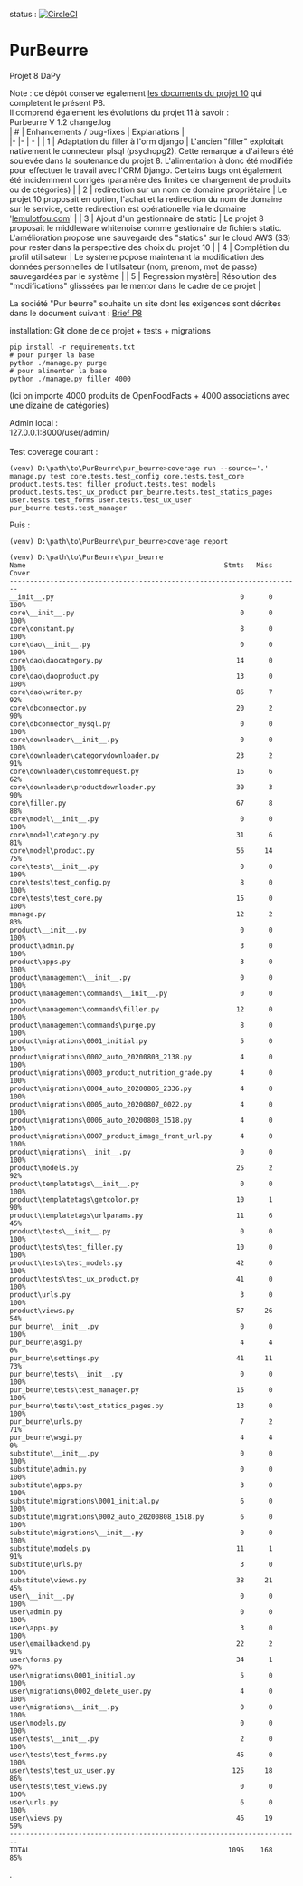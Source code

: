 status : [![CircleCI](https://circleci.com/gh/jean-charles-gibier/PurBeurre.svg?style=shield)](https://app.circleci.com/pipelines/github/jean-charles-gibier/PurBeurre)

# PurBeurre
Projet 8 DaPy

Note : ce dépôt conserve également [les documents du projet 10](https://github.com/jean-charles-gibier/PurBeurre/blob/production_aws/P10_README.md) qui completent le présent P8.<br>
Il comprend également les évolutions du projet 11 à savoir :<br>
Purbeurre V 1.2 change.log <br>
| # 	| Enhancements / bug-fixes	| Explanations 	|  
|-	|-	  | -	  |
| 1 | Adaptation du filler à l'orm django 	| L'ancien "filler" exploitait nativement le connecteur plsql (psychopg2). Cette remarque à d'ailleurs été soulevée dans la soutenance du projet 8. L'alimentation à donc été modifiée pour effectuer le travail avec l'ORM Django. Certains bugs ont également été incidemment corrigés (paramère des limites de chargement de produits ou de ctégories) |
| 2 	| redirection sur un nom de domaine propriétaire 	| Le projet 10 proposait en option, l'achat et la redirection du nom de domaine sur le service, cette redirection est opérationelle via le domaine '[lemulotfou.com](https://www.lemulotfou.com)' |
| 3 	|  Ajout d'un gestionnaire de static	| Le projet 8 proposait le middleware whitenoise comme gestionaire de fichiers static. L'amélioration propose une sauvegarde des "statics" sur le cloud AWS (S3) pour rester dans la perspective des choix du projet 10 |
 | 4 	|  Complétion du profil utilisateur	| Le systeme popose maintenant la modification des données personnelles de l'utilsateur (nom, prenom, mot de passe) sauvegardées par le système |
 | 5 	|  Regression mystère| Résolution des "modifications" glisssées par le mentor dans le cadre de ce projet  |


 La société "Pur beurre" souhaite un site dont les exigences sont décrites dans 
 le document suivant : [Brief P8](https://openclassrooms.com/fr/paths/68/projects/159/assignment)


installation:
Git clone de ce projet + tests + migrations 

````
pip install -r requirements.txt
# pour purger la base
python ./manage.py purge
# pour alimenter la base 
python ./manage.py filler 4000
````

(Ici on importe 4000 produits de OpenFoodFacts + 4000 associations avec une dizaine de catégories) 

Admin local :<br>
    127.0.0.1:8000/user/admin/
<br/>    
Test coverage courant :
 ````
(venv) D:\path\to\PurBeurre\pur_beurre>coverage run --source='.'  manage.py test core.tests.test_config core.tests.test_core  product.tests.test_filler product.tests.test_models product.tests.test_ux_product pur_beurre.tests.test_statics_pages user.tests.test_forms user.tests.test_ux_user pur_beurre.tests.test_manager
 ````

Puis :
 ````
(venv) D:\path\to\PurBeurre\pur_beurre>coverage report 
````

````
(venv) D:\path\to\PurBeurre\pur_beurre
Name                                                 Stmts   Miss  Cover
------------------------------------------------------------------------
__init__.py                                              0      0   100%
core\__init__.py                                         0      0   100%
core\constant.py                                         8      0   100%
core\dao\__init__.py                                     0      0   100%
core\dao\daocategory.py                                 14      0   100%
core\dao\daoproduct.py                                  13      0   100%
core\dao\writer.py                                      85      7    92%
core\dbconnector.py                                     20      2    90%
core\dbconnector_mysql.py                                0      0   100%
core\downloader\__init__.py                              0      0   100%
core\downloader\categorydownloader.py                   23      2    91%
core\downloader\customrequest.py                        16      6    62%
core\downloader\productdownloader.py                    30      3    90%
core\filler.py                                          67      8    88%
core\model\__init__.py                                   0      0   100%
core\model\category.py                                  31      6    81%
core\model\product.py                                   56     14    75%
core\tests\__init__.py                                   0      0   100%
core\tests\test_config.py                                8      0   100%
core\tests\test_core.py                                 15      0   100%
manage.py                                               12      2    83%
product\__init__.py                                      0      0   100%
product\admin.py                                         3      0   100%
product\apps.py                                          3      0   100%
product\management\__init__.py                           0      0   100%
product\management\commands\__init__.py                  0      0   100%
product\management\commands\filler.py                   12      0   100%
product\management\commands\purge.py                     8      0   100%
product\migrations\0001_initial.py                       5      0   100%
product\migrations\0002_auto_20200803_2138.py            4      0   100%
product\migrations\0003_product_nutrition_grade.py       4      0   100%
product\migrations\0004_auto_20200806_2336.py            4      0   100%
product\migrations\0005_auto_20200807_0022.py            4      0   100%
product\migrations\0006_auto_20200808_1518.py            4      0   100%
product\migrations\0007_product_image_front_url.py       4      0   100%
product\migrations\__init__.py                           0      0   100%
product\models.py                                       25      2    92%
product\templatetags\__init__.py                         0      0   100%
product\templatetags\getcolor.py                        10      1    90%
product\templatetags\urlparams.py                       11      6    45%
product\tests\__init__.py                                0      0   100%
product\tests\test_filler.py                            10      0   100%
product\tests\test_models.py                            42      0   100%
product\tests\test_ux_product.py                        41      0   100%
product\urls.py                                          3      0   100%
product\views.py                                        57     26    54%
pur_beurre\__init__.py                                   0      0   100%
pur_beurre\asgi.py                                       4      4     0%
pur_beurre\settings.py                                  41     11    73%
pur_beurre\tests\__init__.py                             0      0   100%
pur_beurre\tests\test_manager.py                        15      0   100%
pur_beurre\tests\test_statics_pages.py                  13      0   100%
pur_beurre\urls.py                                       7      2    71%
pur_beurre\wsgi.py                                       4      4     0%
substitute\__init__.py                                   0      0   100%
substitute\admin.py                                      0      0   100%
substitute\apps.py                                       3      0   100%
substitute\migrations\0001_initial.py                    6      0   100%
substitute\migrations\0002_auto_20200808_1518.py         6      0   100%
substitute\migrations\__init__.py                        0      0   100%
substitute\models.py                                    11      1    91%
substitute\urls.py                                       3      0   100%
substitute\views.py                                     38     21    45%
user\__init__.py                                         0      0   100%
user\admin.py                                            0      0   100%
user\apps.py                                             3      0   100%
user\emailbackend.py                                    22      2    91%
user\forms.py                                           34      1    97%
user\migrations\0001_initial.py                          5      0   100%
user\migrations\0002_delete_user.py                      4      0   100%
user\migrations\__init__.py                              0      0   100%
user\models.py                                           0      0   100%
user\tests\__init__.py                                   2      0   100%
user\tests\test_forms.py                                45      0   100%
user\tests\test_ux_user.py                             125     18    86%
user\tests\test_views.py                                 0      0   100%
user\urls.py                                             6      0   100%
user\views.py                                           46     19    59%
------------------------------------------------------------------------
TOTAL                                                 1095    168    85%
````

.
